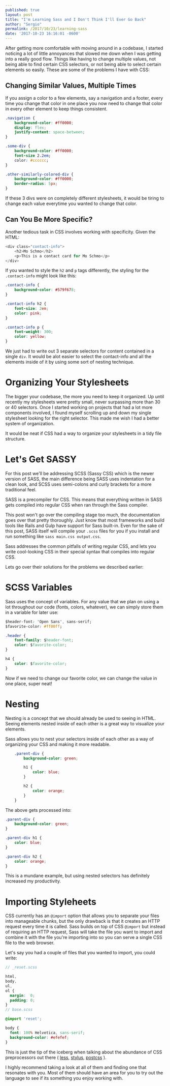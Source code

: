 ```yaml
---
published: true
layout: post
title: "I'm Learning Sass and I Don't Think I'll Ever Go Back"
author: "Sergio"
permalink: /2017/10/23/learning-sass
date: '2017-10-23 16:16:01 -0600'
---
```


After getting more comfortable with moving around in a codebase, I started noticing a lot of little annoyances that slowed me down when I was getting into a really good flow. Things like having to change multiple values, not being able to find certain CSS selectors, or not being able to select certain elements so easily. These are some of the problems I have with CSS:

## Changing Similar Values, Multiple Times

If you assign a color to a few elements, say a navigation and a footer, every time you change that color in one place you now need to change that color in every other element to keep things consistent.

```css
.navigation {
	background-color: #ff0000;
	display: flex;
	justify-content: space-between;
}

.some-div {
	background-color: #ff0000;
	font-size 2.2em;
	color: #cccccc;
}

.other-similarly-colored-div {
	background-color: #ff0000;
	border-radius: 5px;
}
```

If these 3 divs were on completely different stylesheets, it would be tiring to change each value everytime you wanted to change that color.

## Can You Be More Specific?

Another tedious task in CSS involves working with specificity. Given the HTML:

```h
<div class="contact-info">
	<h2>Mo Schmo</h2>
	<p>This is a contact card for Mo Schmo</p>
</div>
```

If you wanted to style the `h2` and `p` tags differently, the styling for the `.contact-info` might look like this:

```css
.contact-info {
	background-color: #579f678;
}

.contact-info h2 {
	font-size: 2em;
	color: pink;
}

.contact-info p {
	font-weight: 300;
	color: yellow;
}
```

We just had to write out 3 separate selectors for content contained in a single `div`. It would be alot easier to select the contact-info and all the elements inside of it by using some sort of nesting technique.

# Organizing Your Stylesheets

The bigger your codebase, the more you need to keep it organized. Up until recently my stylesheets were pretty small, never surpassing more than 30 or 40 selectors. Once I started working on projects that had a lot more components involved, I found myself scrolling up and down my single stylesheet looking for the right selector. This made me wish I had a better system of organization.

It would be neat if CSS had a way to organize your stylesheets in a tidy file structure.

# Let's Get SASSY

For this post we'll be addressing SCSS (Sassy CSS) which is the newer version of SASS, the main difference being SASS uses indentation for a clean look, and SCSS uses semi-colons and curly brackets for a more traditional feel.

SASS is a precompiler for CSS. This means that everything written in SASS gets compiled into regular CSS when ran through the Sass compiler.

This post won't go over the compiling stage too much, the documentation goes over that pretty thoroughly. Just know that most frameworks and build tools like Rails and Gulp have support for Sass built-in. Even for the sake of this post, SASS itself will compile your `.scss` files for you if you install and run something like `sass main.css output.css`.

Sass addresses the common pitfalls of writing regular CSS, and lets you write cool-looking CSS in their special syntax that compiles into regular CSS.

Lets go over their solutions for the problems we described earlier:

# SCSS Variables

Sass uses the concept of variables. For any value that we plan on using a lot throughout our code (fonts, colors, whatever), we can simply store them in a variable for later use:

```css
$header-font: 'Open Sans', sans-serif;
$favorite-color: #ff00ff;

.header {
	font-family: $header-font;
	color: $favorite-color;
}

h4 {
	color: $favorite-color;
}
```

Now if we need to change our favorite color, we can change the value in one place, super neat!

# Nesting

Nesting is a concept that we should already be used to seeing in HTML. Seeing elements nested inside of each other is a great way to visualize your elements.

Sass allows you to nest your selectors inside of each other as a way of organizing your CSS and making it more readable. 

```css
	.parent-div {
		background-color: green;

		h1 {
			color: blue;
		}

		h2 {
			color: orange;
		}
	}
```

The above gets processed into:

```css
.parent-div {
	background-color: green;
}

.parent-div h1 {
	color: blue;
}

.parent-div h2 {
	color: orange;
}
```

This is a mundane example, but using nested selectors has definitely increased my productivity.

# Importing Styleheets

CSS currently has an `@import` option that allows you to separate your files into manageable chunks, but the only drawback is that it creates an HTTP request every time it is called. Sass builds on top of CSS `@import` but instead of requiring an HTTP request, Sass will take the file you want to import and combine it with the file you're importing into so you can serve a single CSS file to the web browser.

Let's say you had a couple of files that you wanted to import, you could write:

```scss
// _reset.scss

html,
body,
ul,
ol {
  margin:  0;
  padding: 0;
}
// base.scss

@import 'reset';

body {
  font: 100% Helvetica, sans-serif;
  background-color: #efefef;
}
```

This is just the tip of the iceberg when talking about the abundance of CSS preprocessors out there ( [less](http://lesscss.org/), [stylus](http://stylus-lang.com/), [postcss](http://postcss.org/) ).

I highly recommend taking a look at all of them and finding one that resonates with you. Most of them should have an area for you to try out the language to see if its something you enjoy working with.